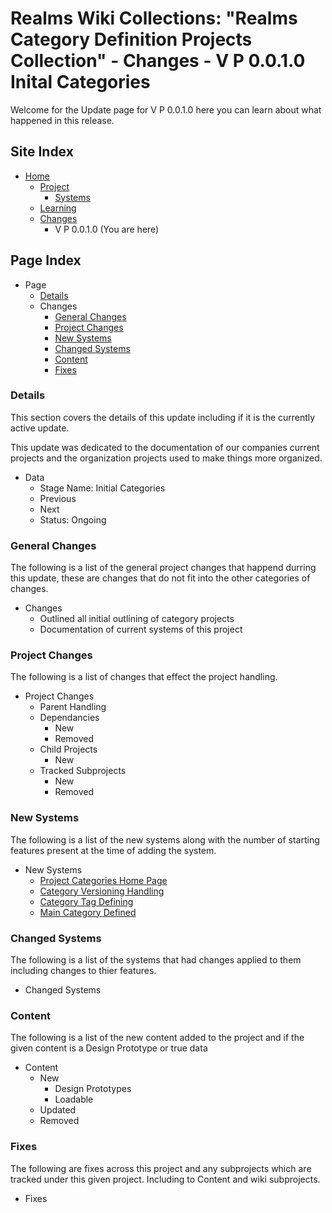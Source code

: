 [Page]:https://github.com/Ancient-Majik-Tech/Learn.Tutorial.MainCollect/blob/main/Changes/V%20P%201.0.0.0/V%20P%200.0.1.0.md

[Page Home]:https://github.com/Ancient-Majik-Tech/Learn.Tutorial.MainCollect/blob/main/README.md
[Page Proj Home]:https://github.com/Ancient-Majik-Tech/Learn.Tutorial.MainCollect/blob/main/Project/ProjectHome.md
[Page Sys Home]:https://github.com/Ancient-Majik-Tech/Learn.Tutorial.MainCollect/blob/main/Project/ProjectHome.md#system-layout
[Page Learn Home]:https://github.com/Ancient-Majik-Tech/Learn.Tutorial.MainCollect/blob/main/Learn/LearnHome.md
[Page Changes Home]:https://github.com/Ancient-Majik-Tech/Learn.Tutorial.MainCollect/blob/main/Changes/ChangesHome.md

[Page Change Previous]:link
[Page Change Next]:link

[Sec Details]:https://github.com/Ancient-Majik-Tech/Learn.Tutorial.MainCollect/blob/main/Changes/V%20P%201.0.0.0/V%20P%200.0.1.0.md#details
[Sec General]:https://github.com/Ancient-Majik-Tech/Learn.Tutorial.MainCollect/blob/main/Changes/V%20P%201.0.0.0/V%20P%200.0.1.0.md#general-changes
[Sec Proj]:https://github.com/Ancient-Majik-Tech/Learn.Tutorial.MainCollect/blob/main/Changes/V%20P%201.0.0.0/V%20P%200.0.1.0.md#project-changes
[Sec NewSys]:https://github.com/Ancient-Majik-Tech/Learn.Tutorial.MainCollect/blob/main/Changes/V%20P%201.0.0.0/V%20P%200.0.1.0.md#new-systems
[Sec ChangedSys]:https://github.com/Ancient-Majik-Tech/Learn.Tutorial.MainCollect/blob/main/Changes/V%20P%201.0.0.0/V%20P%200.0.1.0.md#changed-systems
[Sec Content]:https://github.com/Ancient-Majik-Tech/Learn.Tutorial.MainCollect/blob/main/Changes/V%20P%201.0.0.0/V%20P%200.0.1.0.md#content-changes
[Sec Fixes]:https://github.com/Ancient-Majik-Tech/Learn.Tutorial.MainCollect/blob/main/Changes/V%20P%201.0.0.0/V%20P%200.0.1.0.md#fixes

[Sys CategoryHome]:https://github.com/Ancient-Majik-Tech/Learn.Tutorial.MainCollect/blob/main/Project/Systems/CateHomeSys.md
[Sys CatVersions]:https://github.com/Ancient-Majik-Tech/Learn.Tutorial.MainCollect/blob/main/Project/Systems/CatVersionsSys.md
[Sys CatTagDef]:https://github.com/Ancient-Majik-Tech/Learn.Tutorial.MainCollect/blob/main/Project/Systems/CatTagDefSys.md
[Sys MainCatDef]:https://github.com/Ancient-Majik-Tech/Learn.Tutorial.MainCollect/blob/main/Project/Systems/MainCatDef.md

# Realms Wiki Collections: "Realms Category Definition Projects Collection" - Changes - V P 0.0.1.0 Inital Categories

Welcome for the Update page for V P 0.0.1.0 here you can learn about what happened in this release.

## Site Index

- [Home][Page Home]
	- [Project][Page Proj Home]
		- [Systems][Page Sys Home]
	- [Learning][Page Learn Home]
	- [Changes][Page Changes Home]
		- V P 0.0.1.0 (You are here)

## Page Index

- Page
	- [Details][Sec Details]
	- Changes
		- [General Changes][Sec General]
		- [Project Changes][Sec Proj]
		- [New Systems][Sec NewSys]
		- [Changed Systems][Sec ChangedSys]
		- [Content][Sec Content]
		- [Fixes][Sec Fixes]

### Details

This section covers the details of this update including if it is the currently active update.

This update was dedicated to the documentation of our companies current projects and the organization projects used to make things more organized.

- Data
	- Stage Name: Initial Categories
	- Previous
	- Next
	- Status: Ongoing

### General Changes

The following is a list of the general project changes that happend durring this update, these are changes that do not fit into the other categories of changes.

- Changes
	- Outlined all initial outlining of category projects
	- Documentation of current systems of this project

### Project Changes

The following is a list of changes that effect the project handling.

- Project Changes
	- Parent Handling
	- Dependancies
		- New
		- Removed
	- Child Projects
		- New
	- Tracked Subprojects
		- New
		- Removed

### New Systems

The following is a list of the new systems along with the number of starting features present at the time of adding the system.

- New Systems
	- [Project Categories Home Page][Sys CategoryHome]
	- [Category Versioning Handling][Sys CatVersions]
	- [Category Tag Defining][Sys CatTagDef]
	- [Main Category Defined][Sys MainCatDef]



### Changed Systems

The following is a list of the systems that had changes applied to them including changes to thier features.

- Changed Systems

### Content

The following is a list of the new content added to the project and if the given content is a Design Prototype or true data

- Content
	- New
		- Design Prototypes
		- Loadable
	- Updated
	- Removed

### Fixes

The following are fixes across this project and any subprojects which are tracked under this given project. Including to Content and wiki subprojects.

- Fixes
